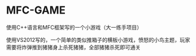 # MFC-GAME
使用C++语言和MFC框架写的一个小游戏（大一练手项目）

使用VS2012写的，一个简单的类似推箱子的横板小游戏，愤怒的小鸟主题，玩家需要将炸弹推到猪猪身上杀死猪猪，全部猪猪杀死即可通关
